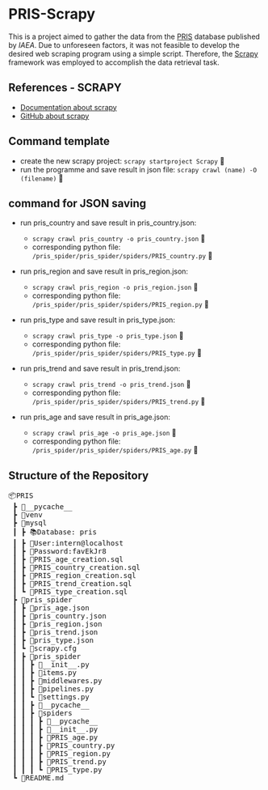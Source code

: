 # PRIS-Scrapy
This is a project aimed to gather the data from the [PRIS](https://pris.iaea.org/PRIS/home.aspx) database published by *IAEA*. 
Due to unforeseen factors, it was not feasible to develop the desired web scraping program using a simple script. Therefore, the [Scrapy](https://github.com/scrapy/scrapy) framework was employed to accomplish the data retrieval task.

## References - SCRAPY
+ [Documentation about scrapy](https://docs.scrapy.org/en/latest/)
+ [GitHub about scrapy](https://github.com/scrapy/scrapy)

## Command template
+ create the new scrapy project: `scrapy startproject Scrapy` 🚀
+ run the programme and save result in json file: `scrapy crawl (name) -O (filename)` 🚀

## command for JSON saving
+ run pris_country and save result in pris_country.json:   
  + `scrapy crawl pris_country -o pris_country.json` 🚀  
  + corresponding python file: `/pris_spider/pris_spider/spiders/PRIS_country.py` 🌟

+ run pris_region and save result in pris_region.json:  
  + `scrapy crawl pris_region -o pris_region.json` 🚀
  + corresponding python file: `/pris_spider/pris_spider/spiders/PRIS_region.py` 🌟

+ run pris_type and save result in pris_type.json:  
  + `scrapy crawl pris_type -o pris_type.json` 🚀
  + corresponding python file: `/pris_spider/pris_spider/spiders/PRIS_type.py` 🌟

+ run pris_trend and save result in pris_trend.json:  
  + `scrapy crawl pris_trend -o pris_trend.json` 🚀
  + corresponding python file: `/pris_spider/pris_spider/spiders/PRIS_trend.py` 🌟

+ run pris_age and save result in pris_age.json:  
  + `scrapy crawl pris_age -o pris_age.json` 🚀
  + corresponding python file: `/pris_spider/pris_spider/spiders/PRIS_age.py` 🌟


## Structure of the Repository

<pre>
📦PRIS
 ┣ 📂__pycache__
 ┣ 📂venv
 ┣ 📂mysql
 ┃ ┣ 📚Database: pris
 ┃ ┣ 👤User:intern@localhost
 ┃ ┣ 🔑Password:favEkJr8
 ┃ ┣ 📜PRIS_age_creation.sql
 ┃ ┣ 📜PRIS_country_creation.sql
 ┃ ┣ 📜PRIS_region_creation.sql
 ┃ ┣ 📜PRIS_trend_creation.sql
 ┃ ┗ 📜PRIS_type_creation.sql
 ┣ 📂pris_spider
 ┃ ┣ 📜pris_age.json
 ┃ ┣ 📜pris_country.json
 ┃ ┣ 📜pris_region.json
 ┃ ┣ 📜pris_trend.json
 ┃ ┣ 📜pris_type.json
 ┃ ┗ 📜scrapy.cfg
 ┃ ┣ 📂pris_spider
 ┃ ┃ ┣ 📜__init__.py
 ┃ ┃ ┣ 📜items.py
 ┃ ┃ ┣ 📜middlewares.py
 ┃ ┃ ┣ 📜pipelines.py
 ┃ ┃ ┗ 📜settings.py
 ┃ ┃ ┣ 📂__pycache__
 ┃ ┃ ┣ 📂spiders
 ┃ ┃ ┃ ┣ 📂__pycache__
 ┃ ┃ ┃ ┣ 📜__init__.py
 ┃ ┃ ┃ ┣ 📜PRIS_age.py
 ┃ ┃ ┃ ┣ 📜PRIS_country.py
 ┃ ┃ ┃ ┣ 📜PRIS_region.py
 ┃ ┃ ┃ ┣ 📜PRIS_trend.py
 ┃ ┃ ┃ ┗ 📜PRIS_type.py
 ┗ 📜README.md
</pre>
